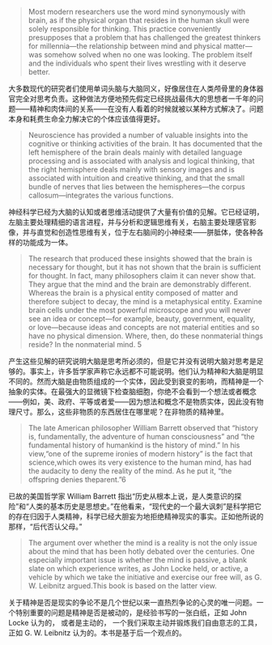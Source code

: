 > Most modern researchers use the word mind synonymously with brain, as if the physical organ that resides in the human skull were solely responsible for thinking. This practice conveniently presupposes that a problem that has challenged the greatest thinkers for millennia—the relationship between mind and physical matter—was somehow solved when no one was looking. The problem itself and the individuals who spent their lives wrestling with it deserve better.

大多数现代的研究者们使用单词头脑与大脑同义，好像居住在人类颅骨里的身体器官完全对思考负责。这种做法方便地预先假定已经挑战最伟大的思想者一千年的问题——精神和肉体间的关系——在没有人看着的时候就被以某种方式解决了。问题本身和耗费生命全力解决它的个体应该值得更好。

> Neuroscience has provided a number of valuable insights into the cognitive or thinking activities of the brain. It has documented that the left hemisphere of the brain deals mainly with detailed language processing and is associated with analysis and logical thinking, that the right hemisphere deals mainly with sensory images and is associated with intuition and creative thinking, and that the small bundle of nerves that lies between the hemispheres—the corpus callosum—integrates the various functions.

神经科学已经为大脑的认知或者思维活动提供了大量有价值的见解。它已经证明，左脑主要处理精细的语言进程，并与分析和逻辑思维有关，右脑主要处理感官影像，并与直觉和创造性思维有关，位于左右脑间的小神经束——胼胝体，使各种各样的功能成为一体。

> The research that produced these insights showed that the brain is necessary for thought, but it has not shown that the brain is sufficient for thought. In fact, many philosophers claim it can never show that. They argue that the mind and the brain are demonstrably different. Whereas the brain is a physical entity composed of matter and therefore subject to decay, the mind is a metaphysical entity. Examine brain cells under the most powerful microscope and you will never see an idea or concept—for example, beauty, government, equality, or love—because ideas and concepts are not material entities and so have no physical dimension. Where, then, do these nonmaterial things reside? In the nonmaterial mind. 5

产生这些见解的研究说明大脑是思考所必须的，但是它并没有说明大脑对思考是足够的。事实上，许多哲学家声称它永远都不可能说明。他们认为精神和大脑是明显不同的。然而大脑是由物质组成的一个实体，因此受到衰变的影响，而精神是一个抽象的实体。在最强大的显微镜下检查脑细胞，你绝不会看到一个想法或者概念——例如，美、政府、平等或者爱——因为想法和概念不是物质实体，因此没有物理尺寸。那么，这些非物质的东西居住在哪里呢？在非物质的精神里。

> The late American philosopher William Barrett observed that “history is, fundamentally, the adventure of human consciousness” and “the fundamental history of humankind is the history of mind.” In his view,“one of the supreme ironies of modern history” is the fact that science,which owes its very existence to the human mind, has had the audacity to deny the reality of the mind. As he put it, “the offspring denies theparent.”6

已故的美国哲学家 William Barrett 指出“历史从根本上说，是人类意识的探险”和“人类的基本历史是思想史。”在他看来，“现代史的一个最大讽刺”是科学把它的存在归因于人类精神，科学已经大胆妄为地拒绝精神现实的事实。正如他所说的那样，“后代否认父母。”

> The argument over whether the mind is a reality is not the only issue about the mind that has been hotly debated over the centuries. One especially important issue is whether the mind is passive, a blank slate on which experience writes, as John Locke held, or active, a vehicle by which we take the initiative and exercise our free will, as G. W. Leibnitz argued.This book is based on the latter view.

关于精神是否是现实的争论不是几个世纪以来一直热烈争论的心灵的唯一问题。一个特别重要的问题是精神是否是被动的，是经验书写的一张白纸，正如 John Locke 认为的， 或者是主动的， 一个我们采取主动并锻炼我们自由意志的工具，正如 G. W. Leibnitz 认为的。本书是基于后一个观点的。

